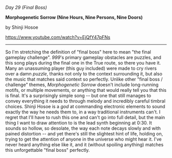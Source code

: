 _Day 29 (Final Boss)_

**Morphogenetic Sorrow (Nine Hours, Nine Persons, Nine Doors)**

by Shinji Hosoe

https://www.youtube.com/watch?v=EjQfY47pFNs

******

So I'm stretching the definition of "final boss" here to mean "the final gameplay challenge". *999*'s primary gameplay obstacles are puzzles, and this song plays during the final one in the True route, so there you have it. Many an unassuming player (this guy included) were made to cry rivers over a damn *puzzle*, thanks not only to the context surrounding it, but also the music that matches said context so perfectly. Unlike other "final boss / challenge" themes, *Morphogenetic Sorrow* doesn't include long-running motifs, or multiple movements, or anything that would really tell you that this is final. It's a surprisingly simple song -- but one that still manages to convey everything it needs to through melody and incredibly careful timbral choices. Shinji Hosoe is a *god* at commanding electronic elements to sound exactly the way he needs them to, in a way traditional instruments can't. I regret that I'll have to rush this one and can't go into full detail, but the main thing I want to draw attention to is the lead synth beginning at 0:30. It sounds so hollow, so desolate, the way each note decays slowly and with pained distortion -- and yet there's still the slightest hint of life, holding on, trying to get the attention of anyone in the universe who might hear it. I've never heard anything else like it, and it (without spoiling anything) matches this unforgettable "final boss" perfectly.

